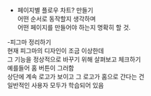 - 페이지별 플로우 차트? 만들기  
어떤 순서로 동작할지 생각하며  
어떤 페이지를 만들어야 하는지 명확히 할 것.

-피그마 정리하기  
현재 피그마의 디자인이 조금 이상한데  
그 기능을 정상적으로 바꾸기 위해 살펴보고 체크하기  
예를들어 홈 버튼이 그러함  
상단에 계속 로고가 보이고 그 로고가 홈으로 간다는 건  
일반적인 사용자 모두가 학습되어 있음